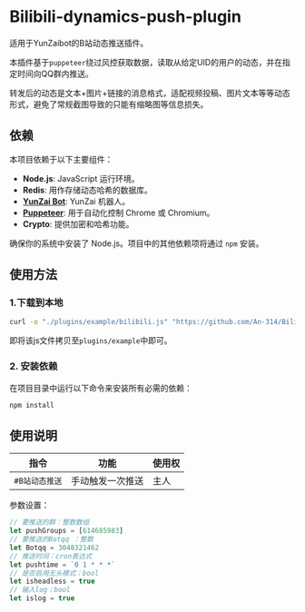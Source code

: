 # Bilibili-dynamics-push-plugin
适用于YunZaibot的B站动态推送插件。

本插件基于`puppeteer`绕过风控获取数据，读取从给定UID的用户的动态，并在指定时间向QQ群内推送。

转发后的动态是文本+图片+链接的消息格式，适配视频投稿、图片文本等等动态形式，避免了常规截图导致的只能有缩略图等信息损失。

## 依赖

本项目依赖于以下主要组件：

- **Node.js**: JavaScript 运行环境。
- **Redis**: 用作存储动态哈希的数据库。
- [**YunZai Bot**](https://github.com/TimeRainStarSky/Yunzai): YunZai 机器人。
- [**Puppeteer**](https://pptr.dev/): 用于自动化控制 Chrome 或 Chromium。
- **Crypto**: 提供加密和哈希功能。

确保你的系统中安装了 Node.js。项目中的其他依赖项将通过 `npm` 安装。

## 使用方法

### 1.下载到本地

```bash
curl -o "./plugins/example/bilibili.js" "https://github.com/An-314/Bilibili-dynamics-push-plugin/bilibili.js"
```
即将该js文件拷贝至`plugins/example`中即可。

### 2. 安装依赖

在项目目录中运行以下命令来安装所有必需的依赖：

```bash
npm install
```

## 使用说明

| 指令 | 功能 | 使用权 |
| --- | --- | ---- |
| `#B站动态推送` | 手动触发一次推送 | 主人 |

参数设置：

```js
// 要推送的群：整数数组
let pushGroups = [614685983]
// 要推送的Botqq ：整数
let Botqq = 3048321462
// 推送时间：cron表达式
let pushtime = `0 1 * * *`
// 是否启用无头模式：bool
let isheadless = true
// 输入log：bool
let islog = true
```

